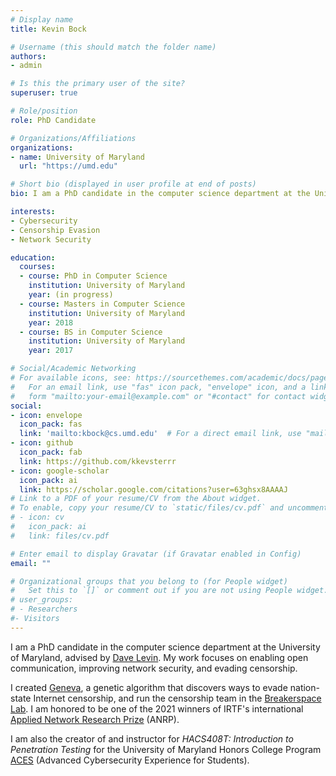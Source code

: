 ```yaml
---
# Display name
title: Kevin Bock

# Username (this should match the folder name)
authors:
- admin

# Is this the primary user of the site?
superuser: true

# Role/position
role: PhD Candidate

# Organizations/Affiliations
organizations:
- name: University of Maryland
  url: "https://umd.edu"

# Short bio (displayed in user profile at end of posts)
bio: I am a PhD candidate in the computer science department at the University of Maryland, advised by [Dave Levin](https://www.cs.umd.edu/~dml/). My work focuses on enabling open communication, improving network security, and evading censorship. 

interests:
- Cybersecurity 
- Censorship Evasion
- Network Security

education:
  courses:
  - course: PhD in Computer Science
    institution: University of Maryland 
    year: (in progress)
  - course: Masters in Computer Science
    institution: University of Maryland
    year: 2018
  - course: BS in Computer Science
    institution: University of Maryland
    year: 2017

# Social/Academic Networking
# For available icons, see: https://sourcethemes.com/academic/docs/page-builder/#icons
#   For an email link, use "fas" icon pack, "envelope" icon, and a link in the
#   form "mailto:your-email@example.com" or "#contact" for contact widget.
social:
- icon: envelope
  icon_pack: fas
  link: 'mailto:kbock@cs.umd.edu'  # For a direct email link, use "mailto:test@example.org".
- icon: github
  icon_pack: fab
  link: https://github.com/kkevsterrr
- icon: google-scholar
  icon_pack: ai
  link: https://scholar.google.com/citations?user=63ghsx8AAAAJ
# Link to a PDF of your resume/CV from the About widget.
# To enable, copy your resume/CV to `static/files/cv.pdf` and uncomment the lines below.
# - icon: cv
#   icon_pack: ai
#   link: files/cv.pdf

# Enter email to display Gravatar (if Gravatar enabled in Config)
email: ""

# Organizational groups that you belong to (for People widget)
#   Set this to `[]` or comment out if you are not using People widget.
# user_groups:
# - Researchers
#- Visitors
---
```


I am a PhD candidate in the computer science department at the
University of Maryland, advised by [Dave Levin](https://www.cs.umd.edu/~dml/).
My work focuses on enabling open communication, improving network security, and 
evading censorship. 

I created [Geneva](https://geneva.cs.umd.edu), a genetic algorithm that
discovers ways to evade nation-state Internet censorship, and run the censorship
team in the [Breakerspace Lab](https://breakerspace.io). I am honored to be one of the 2021
winners of IRTF's international [Applied Network Research
Prize](https://irtf.org/anrp/) (ANRP).

I am also the creator of and instructor for _HACS408T: Introduction to
Penetration Testing_ for the University of Maryland Honors College Program
[ACES](https://aces.umd.edu/) (Advanced Cybersecurity Experience for Students).


